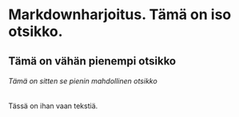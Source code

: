 # Markdownharjoitus. Tämä on iso otsikko.
## Tämä on vähän pienempi otsikko
###### Tämä on sitten se pienin mahdollinen otsikko
Tässä on ihan vaan tekstiä.
